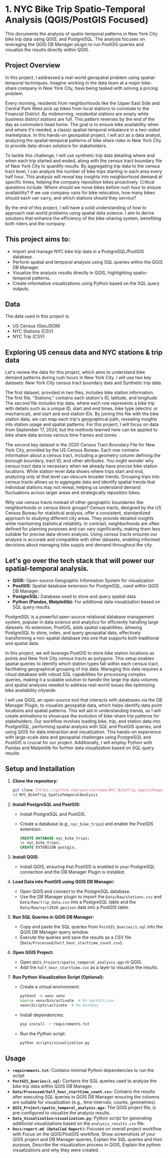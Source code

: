 # 1. NYC Bike Trip Spatio-Temporal Analysis (QGIS/PostGIS Focused)

This documents the analysis of spatio-temporal patterns in New York City bike trip data using QGIS, and PostgreSQL. The analysis focuses on leveraging the QGIS DB Manager plugin to run PostGIS queries and visualize the results directly within QGIS.

## Project Overview 

In this project, I addressed a real-world geospatial problem using spatial-temporal techniques. Imagine working in the data team at a major bike-share company in New York City, have being tasked with solving a pricing problem.

Every morning, residents from neighborhoods like the Upper East Side and Central Park West pick up bikes from local stations to commute to the Financial District. By midmorning, residential stations are empty while business district stations are full. This pattern reverses by the end of the day as commuters head home. The goal is to ensure bike availability when and where it's needed, a classic spatial-temporal imbalance in a two-sided marketplace. In this hands-on geospatial project, I will act as a data analyst, analyzing the spatial-temporal patterns of bike share rides in New York City to provide data-driven solutions for stakeholders.

To tackle this challenge, I will use synthetic trip data detailing where and when each trip started and ended, along with the census tract boundary file of New York City to quantify results. By aggregating trip data to the census tract level, I can analyze the number of bike trips starting in each area every half hour. This analysis will reveal key insights into neighborhood demand at specific times, helping the company reposition bikes proactively. Critical questions include: Where should we move bikes before rush hour to ensure availability? If we use company vans for bike relocation, how many bikes should each van carry, and which stations should they service?

By the end of this project, I will have a solid understanding of how to approach real-world problems using spatial data science. I aim to derive solutions that enhance the efficiency of the bike-sharing system, benefiting both riders and the company.

## This project aims to:

* Import and manage NYC bike trip data in a PostgreSQL/PostGIS database.
* Perform spatial and temporal analysis using SQL queries within the QGIS DB Manager.
* Visualize the analysis results directly in QGIS, highlighting spatio-temporal patterns.
* Create informative visualizations using Python based on the SQL query outputs.

## Data

The data used in this project is:
* US Census (GeoJSON)
* NYC Stations (CSV)
* NYC Trip (CSV)

## Exploring US census data and NYC stations & trip data

Let's review the data for this project, which aims to understand bike demand patterns during rush hours in New York City. I will use two key datasets: New York City census tract boundary data and Synthetic trip data. 

The first dataset, provided in two files, includes bike station information. The first file, "Stations," contains each station's ID, latitude, and longitude. The second file includes trip data, where each row represents a bike trip with details such as a unique ID, start and end times, bike type (electric or mechanical), and start and end station IDs. By joining this file with the bike station data, we can map each trip's geographical path, revealing insights into station usage and spatial patterns. For this project, I will focus on data from September 17, 2024, but the methods learned here can be applied to bike share data across various time frames and zones.

The second key dataset is the 2020 Census Tract Boundary File for New York City, provided by the US Census Bureau. Each row contains information about a census tract, including a geometry column defining the borough boundary, tract ID, and other attributes. You might wonder why census tract data is necessary when we already have precise bike station locations. While station-level data shows where trips start and end, analyzing only at that level can obscure broader trends. Grouping trips into census tracts allows us to aggregate data and identify spatial trends that individual stations may not reveal, helping us understand demand fluctuations across larger areas and strategically reposition bikes.

Why use census tracts instead of other geographic boundaries like neighborhoods or census block groups? Census tracts, designed by the US Census Bureau for statistical analysis, offer a consistent, standardized approach to studying different city areas. They provide detailed insights while maintaining statistical reliability. In contrast, neighborhoods are often defined for planning purposes and can vary significantly, making them less suitable for precise data-driven analysis. Using census tracts ensures our analysis is accurate and compatible with other datasets, enabling informed decisions about managing bike supply and demand throughout the city.


## Let's go over the tech stack that will power our spatial-temporal analysis.

* **QGIS:** Open-source Geographic Information System for visualization
* **PostGIS:** Spatial database extension for PostgreSQL, used within QGIS DB Manager.
* **PostgreSQL:** Database used to store and query spatial data.
* **Python (Pandas, Matplotlib):** For additional data visualization based on SQL query results.

PostgreSQL is a powerful open-source relational database management system, popular in data science and analytics for efficiently handling large datasets. Its extension, PostGIS, adds spatial capabilities, allowing PostgreSQL to store, index, and query geospatial data, effectively transforming a non-spatial database into one that supports both traditional and spatial data.

In this project, we will leverage PostGIS to store bike station locations as points and New York City census tracts as polygons. This setup enables spatial queries to identify which station types fall within each census tract, facilitating geographical grouping of trip data. Managing this data requires a cloud database with robust SQL capabilities for processing complex queries, making it a scalable solution to handle the large trip data volumes and spatial analyses needed to address real-world issues like optimizing bike availability citywide. 

I will use QGIS, an open-source tool that interacts with databases via the DB Manager Plugin, to visualize geospatial data, which helps identify data point locations and spatial patterns. This will aid in understanding trends, as I will create animations to showcase the evolution of bike-share trip patterns for stakeholders. Our workflow involves loading bike, trip, and station data into PostgreSQL, performing spatial analysis with SQL and PostGIS queries, and using QGIS for data interaction and visualization. This hands-on experience with large-scale data and geospatial challenges using PostgreSQL and PostGIS is crucial for our project. Additionally, I will employ Python with Pandas and Matplotlib for further data visualization based on SQL query results.

## Setup and Installation

1.  **Clone the repository:**

    ```bash
    git clone [https://github.com/yourusername/NYC_BikeTrip_SpatioTemporalAnalysis.git](https://www.google.com/search?q=https://github.com/yourusername/NYC_BikeTrip_SpatioTemporalAnalysis.git)
    cd NYC_BikeTrip_SpatioTemporalAnalysis
    ```

2.  **Install PostgreSQL and PostGIS:**

    * Install PostgreSQL and PostGIS.
    * Create a database (e.g., `nyc_bike_trips`) and enable the PostGIS extension:

        ```sql
        CREATE DATABASE nyc_bike_trips;
        \c nyc_bike_trips;
        CREATE EXTENSION postgis;
        ```

3.  **Install QGIS:**

    * Install QGIS, ensuring that PostGIS is enabled in your PostgreSQL connection and the DB Manager Plugin is installed.

4.  **Load Data into PostGIS using QGIS DB Manager:**

    * Open QGIS and connect to the PostgreSQL database.
    * Use the DB Manager plugin to import the `Data/Raw/stations.csv` and `Data/Raw/trip_data.csv` into a PostgreSQL table and the `Data/Raw/nyct2020.geojson` data into a PostGIS table.

5.  **Run SQL Queries in QGIS DB Manager:**

    * Copy and paste the SQL queries from `PostGIS_Queries/1.sql` into the QGIS DB Manager query window.
    * Execute the queries and save the results as a CSV file (`Data/Processed/half_hour_starttime_count.csv`).

6.  **Open QGIS Project:**

    * Open `QGIS_Project/spatio_temporal_analysis.qgs` in QGIS.
    * Add the `half_hour_starttime.csv` as a layer to visualize the results.

7.  **Run Python Visualization Script (Optional):**

    * Create a virtual environment:

        ```bash
        python3 -m venv venv
        source venv/bin/activate  # On macOS/Linux
        venv\Scripts\activate  # On Windows
        ```

    * Install dependencies:

        ```bash
        pip install -r requirements.txt
        ```

    * Run the Python script:

        ```bash
        python scripts/visualization.py
        ```

## Usage

* **`requirements.txt`:** Contains minimal Python dependencies to run the script
* **`PostGIS_Queries/1.sql`:** Contains the SQL queries used to analyze the bike trip data within QGIS DB Manager.
* **`Data/Processed/half_hour_starttime_count.csv`:** Contains the results after executing SQL queries in QGIS DB Manager ensuring the columns are suitable for visualization (e.g., time intervals, counts, geometries).
* **`QGIS_Project/spatio_temporal_analysis.qgs`:** The QGIS project file, is pre-configured to visualize the analysis results.
* **`Data_Visualization/visualization.py`:** Python script for generating additional visualizations based on the `analysis_results.csv` file.
* **`Docs/report.md (Detailed Report)`:** Focuses on overall project workflow with Focus on the QGIS/PostGIS workflow, Show screenshots of your QGIS project and DB Manager queries, Explain the SQL queries and their purpose, Describe the visualization process in QGIS, Explain the python visualizations and why they were created.
